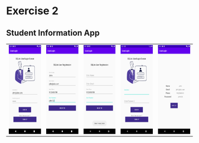 # Exercise 2

## Student Information App
<table>
  <tr>
    <td><img src="./images/i1.png" width=300 height=240></td>
    <td><img src="./images/i2.png" width=300 height=240></td>
    <td><img src="./images/i3.png" width=300 height=240></td>
    <td><img src="./images/i4.png" width=300 height=240></td>
    <td><img src="./images/i5.png" width=300 height=240></td>
  </tr>
 </table>
